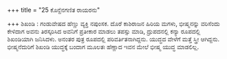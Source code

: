 +++
title = "25 ಕೊನ್ದೆನಗಣಿತ ರಾಯರನು"

+++
ಶಿಖಂಡಿ : ಗಂಡುವೇಷದ ಹೆಣ್ಣು ವ್ಯಕ್ತಿ ನಪುಂಸಕ. ದೊರೆ ಕಾಶಿರಾಜನ ಹಿರಿಯ ಮಗಳು, ಭೀಷ್ಮನನ್ನು ವರಿಸೆಂದು ಕೇಳಿದಾಗ ಅವನು ತಿರಸ್ಕರಿಸಿದ ಅವನಿಗೆ ಪ್ರತೀಕಾರ ಮಾಡಲು ತಪಸ್ಸು ಮಾಡಿ, ದ್ರುಪದನಲ್ಲಿ ಕನ್ಯಾ ರೂಪದಲ್ಲಿ ಶಿಖಂಡಿಯಾಗಿ ಜನಿಸಿದಳು. ಅನಂತರ ಪುತ್ರ ರೂಪದಲ್ಲಿ ಪರಿವರ್ತಿತನಾಗಿದ್ದನು. ಯುದ್ಧದ ವೇಳೆಗೆ ಮತ್ತೆ ಸ್ತ್ರೀ ಆಗಿದ್ದನು. ಭೀಷ್ಮನೆದುರಿಗೆ ಶಿಖಂಡಿ ಯುದ್ಧಕ್ಕೆ ಬಂದಾಗ ಮೂಲತಃ ಹೆಣ್ಣಾದ ಇವನ ಮೇಲೆ ಭೀಷ್ಮ ಯುದ್ಧ ಮಾಡಲಿಲ್ಲ.